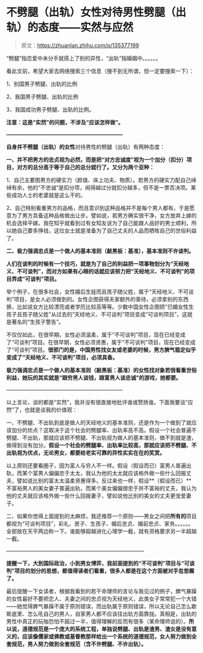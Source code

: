 # 不劈腿（出轨）女性对待男性劈腿（出轨）的态度——实然与应然

> 原文：<https://zhuanlan.zhihu.com/p/135377199>

“劈腿”指恋爱中未分手就搭上了别的异性，“出轨”指婚姻中。。。。。。

看此文前，希望大家去网络搜索三个信息（搜不到无所谓，但一定要搜索一下）：

1、别国男子劈腿、出轨的比例

2、我国男子劈腿、出轨的比例

3、我国成功男子劈腿、出轨的比例。

**注意：这是“实然”的问题，不涉及“应该怎样做”。**

**——————————————————————**

**自身并不劈腿（出轨）的女性**对待男性的劈腿（出轨）有两种态度：

**一、并不把男方的忠贞视为必然，而是把“对方忠诚度”视为一个加分（扣分）项目，对方的总分高于等于自己的总分就行了。又分为两个亚种：**

1、自己主要图男方的硬实力（颜值、床上功夫、物质）。若男方的硬实力配自己绰绰有余，他的“不忠诚”是扣分项，闹得越过分就扣分越多，但不是一票否决项。某些成功人士的老婆就是这么干的。

2、自己特别看重男方的品格，而且意识到这种品格并不是每个男人都有，于是愿意为了男方具备这种品格做出让步。譬如说，若男方确实很干净，女方放弃上嫁的机会选择平嫁。我在知乎就看到过有女知友说为了自己能跟人品好的男士顺利，所以她自己要多挣钱，这位女士就是准备为了自己丈夫的人品而牺牲自己的世俗利益了。

**二、极力强调忠贞是一个做人的基本准则（敲黑板：基准），基本准则不许谈判。**

**人们在谈判的时候有一个技巧，就是为了自己的利益把一项事物划分为“天经地义、不可谈判”，而对方如果有心眼的话就应该努力把“天经地义、不可谈判”的项目弄成“可谈判”项目。**

举个例子，在很多社会，女性婚后生娃而且孩子随父姓，属于“天经地义、不可谈判”项目，是女人必须做到的。女性企图获得夫家额外的善待，必须拿别的东西换，比如说女方比较漂亮或者学历比较高等等。少数中国女性企图把“已婚女性生孩子且孩子随父姓”从过去的“天经地义、不可谈判”项目变成“可谈判项目”，这就是著名的“生孩子警告”。

不仅仅如此，在很早期，女性必须温柔，属于“不可谈判”项目，现在已经变成了“可谈判”项目。在很早期，女性必须贤惠，属于“不可谈判”项目，现在已经变成了“可谈判”项目。**很邪门的是，中国男性找女友或老婆的时候，男方脾气稳定似乎变成了“天经地义、不可谈判”项目，必须具备。**

**极力强调忠贞是一个做人的基本准则（敲黑板：基准）的女性找对象若很看重世俗利益，她玩的其实就是“跟穷男人谈钱，跟富男人谈忠诚”的游戏，她都要。**

——————————————————————

以上言论，谈的都是“实然”，我并没有很直接地批评谁或赞扬谁。下面我要谈“应然”了，也就是谈我的价值观：

一、不劈腿、不出轨到底是做人的天经地义的基本准则，还是作为一个做到了就应该加分的优点？这取决于这个社会的劈腿率、出轨率高不高。假设一个社会普遍不劈腿、不出轨，那就应该把不劈腿、不出轨视为做人的基本准则，做不到就是渣，做得到没有加分。**假设一个社会的劈腿率、出轨率比较高，那就应该把不劈腿、不出轨视为优点，无论男女，都要给老实可靠的异性实实在在的奖赏。**

以上原则还要看圈子，因为富人与穷人不一样。假设（假设而已）富男人普遍出轨，而某个富男人偏偏忠于太太，我认为他的太太就应该格外做一些什么回报丈夫，譬如说比别的富太太温柔贤惠得多。反过来也一样，假设**（假设而已）**不富裕男人的美女妻子普遍出轨，而某个美女偏偏很忠于并不富裕的丈夫，我认为他的丈夫就应该格外做一些什么回报妻子，譬如说他比别的美女的丈夫更宠爱妻子。

二、如果你觉得上面提到的太麻烦，我还推荐一个原则——男女之间把**所有的**项目都视为“可谈判项目”，彩礼、房子、生孩子、婚后忠贞、婚前忠贞、家务。。。。。。全部放在天平两边称一下。谁能够超越进化心理学一截，就有资格要求另一半超越一截。

——————————————————————————

**提醒一下，大到国际政治，小到男女博弈，我前面提到的“不可谈判”项目与“可谈判”项目的划分的思想，都值得读者们看重，很多人都是在这个方面被对手忽悠瘸了。**

最后提醒一下女读者，根据我看到的若干命理师的言论与我见过的例子，脾气暴躁的女性最好不要把恋人、夫妻之间的忠贞视为天经地义，此类女子常常犯一个大错——她觉得脾气暴躁不属于原则错误，而出轨属于原则错误，所以无论自己怎么歇斯底里、怎么吼自己的男人，自家男人都不应该往出轨方面靠拢。真相是，出轨的男性中真正的玩咖恐怕不超过一半，值得理解的反而有很多（某命理师说的）。**所以说，道德规范是一个庞大的系统工程，单独说劈腿、出轨是渣男、渣女是没有意义的，应该像儒家或佛教或基督教那样给出一个系统的道德规范，女人努力做到全套规范，男人努力做到全套规范（含不许劈腿、不许出轨）。**